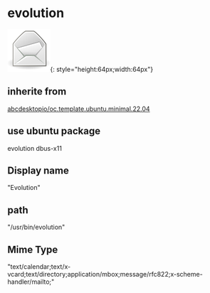 # evolution
![evolution.svg](/applications/icons/evolution.svg){: style="height:64px;width:64px"}
## inherite from
[abcdesktopio/oc.template.ubuntu.minimal.22.04](abcdesktopio/oc.template.ubuntu.minimal.22.04.md)
## use ubuntu package
evolution dbus-x11
## Display name
"Evolution"
## path
"/usr/bin/evolution"
## Mime Type
"text/calendar;text/x-vcard;text/directory;application/mbox;message/rfc822;x-scheme-handler/mailto;"
